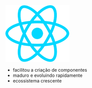 <img src="static/reactjs.png" style="width: 200px" />

- facilitou a criação de componentes <!-- .element: class="fragment" data-fragment-index="1" -->
- maduro e evoluindo rapidamente <!-- .element: class="fragment" data-fragment-index="2" -->
- ecossistema crescente <!-- .element: class="fragment" data-fragment-index="3" -->
